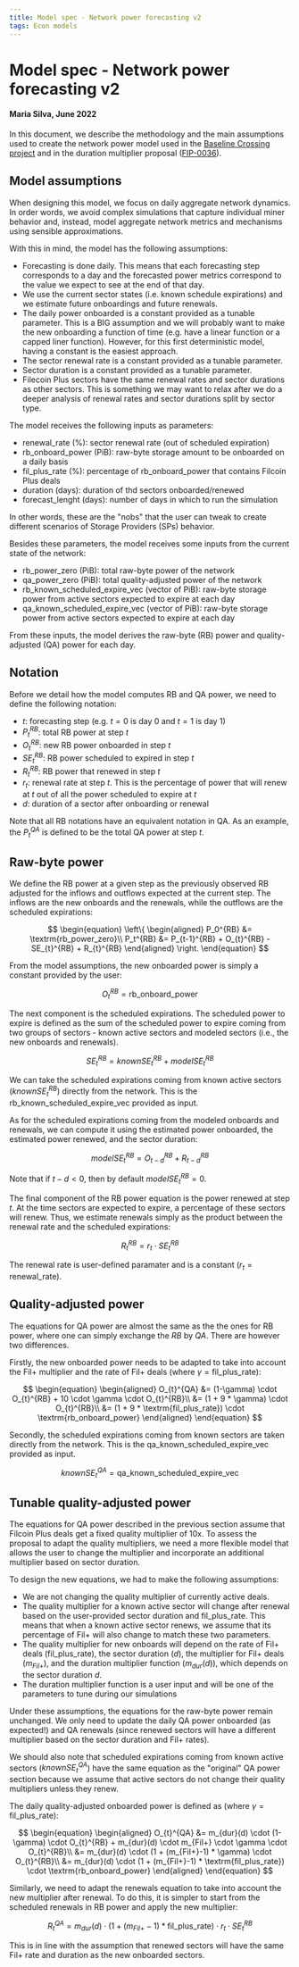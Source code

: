 ```yaml
---
title: Model spec - Network power forecasting v2
tags: Econ models
---
```


# Model spec - Network power forecasting v2

#### Maria Silva, June 2022

In this document, we describe the methodology and the main assumptions used to create the network power model used in the [Baseline Crossing project](/96OArWoLQvu1HtSnfwgrnQ) and in the duration multiplier proposal ([FIP-0036](https://github.com/filecoin-project/FIPs/blob/master/FIPS/fip-0036.md)).

## Model assumptions

When designing this model, we focus on daily aggregate network dynamics. In order words,  we avoid complex simulations that capture individual miner behavior and, instead, model aggregate network metrics and mechanisms using sensible approximations.

With this in mind, the model has the following assumptions:

* Forecasting is done daily. This means that each forecasting step corresponds to a day and the forecasted power metrics correspond to the value we expect to see at the end of that day.
* We use the current sector states (i.e. known schedule expirations) and we estimate future onboardings and future renewals.
* The daily power onboarded is a constant provided as a tunable parameter. This is a BIG assumption and we will probably want to make the new onboarding a function of time (e.g. have a linear function or a capped liner function). However, for this first deterministic model, having a constant is the easiest approach.
* The sector renewal rate is a constant provided as a tunable parameter.
* Sector duration is a constant provided as a tunable parameter.
* Filecoin Plus sectors have the same renewal rates and sector durations as other sectors. This is something we may want to relax after we do a deeper analysis of renewal rates and sector durations split by sector type.

The model receives the following inputs as parameters:
* $\textrm{renewal_rate}$ (%): sector renewal rate (out of scheduled expiration)
* $\textrm{rb_onboard_power}$ (PiB): raw-byte storage amount to be onboarded on a daily basis
* $\textrm{fil_plus_rate}$ (%): percentage of $\textrm{rb_onboard_power}$ that contains Filcoin Plus deals
* $\textrm{duration}$ (days): duration of thd sectors onboarded/renewed
* $\textrm{forecast_lenght}$ (days): number of days in which to run the simulation

In other words, these are the "nobs" that the user can tweak to create different scenarios of Storage Providers (SPs) behavior.

Besides these parameters, the model receives some inputs from the current state of the network:
* $\textrm{rb_power_zero}$ (PiB): total raw-byte power of the network
* $\textrm{qa_power_zero}$ (PiB): total quality-adjusted power of the network
* $\textrm{rb_known_scheduled_expire_vec}$ (vector of PiB): raw-byte storage power from active sectors expected to expire at each day
* $\textrm{qa_known_scheduled_expire_vec}$ (vector of PiB): raw-byte storage power from active sectors expected to expire at each day

From these inputs, the model derives the raw-byte (RB) power and quality-adjusted (QA) power for each day.


## Notation

Before we detail how the model computes RB and QA power, we need to define the following notation:

* $t$: forecasting step (e.g. $t=0$ is day 0 and $t=1$ is day 1)
* $P_t^{RB}$: total RB power at step $t$
* $O_t^{RB}$: new RB power onboarded in step $t$
* $SE_t^{RB}$: RB power scheduled to expired in step $t$
* $R_t^{RB}$: RB power that renewed in step $t$
* $r_t$: renewal rate at step $t$. This is the percentage of power that will renew at $t$ out of all the power scheduled to expire at $t$
* $d$: duration of a sector after onboarding or renewal

Note that all RB notations have an equivalent notation in QA. As an example, the $P_t^{QA}$ is defined to be the total QA power at step $t$.


## Raw-byte power

We define the RB power at a given step as the previously observed RB adjusted for the inflows and outflows expected at the current step. The inflows are the new onboards and the renewals, while the outflows are the scheduled expirations:

$$
\begin{equation}
\left\{ \begin{aligned} 
  P_0^{RB} &= \textrm{rb_power_zero}\\
  P_t^{RB} &= P_{t-1}^{RB} + O_{t}^{RB} - SE_{t}^{RB} + R_{t}^{RB} 
\end{aligned} \right.
\end{equation}
$$

From the model assumptions, the new onboarded power is simply a constant provided by the user:

$$O_{t}^{RB} = \textrm{rb_onboard_power}$$

The next component is the scheduled expirations. The scheduled power to expire is defined as the sum of the scheduled power to expire coming from two groups of sectors - known active sectors and modeled sectors (i.e., the new onboards and renewals).

$$SE_{t}^{RB} = knownSE_{t}^{RB} + modelSE_{t}^{RB}$$

We can take the scheduled expirations coming from known active sectors  ($knownSE_{t}^{RB}$) directly from the network. This is the $\textrm{rb_known_scheduled_expire_vec}$ provided as input.  

As for the scheduled expirations coming from the modeled onboards and renewals, we can compute it using the estimated power onboarded, the estimated power renewed, and the sector duration:

$$modelSE_{t}^{RB} = O_{t-d}^{RB} + R_{t-d}^{RB}$$

Note that if $t-d < 0$, then by default $modelSE_{t}^{RB} = 0$. 


The final component of the RB power equation is the power renewed at step $t$. At the time sectors are expected to expire, a percentage of these sectors will renew. Thus, we estimate renewals simply as the product between the renewal rate and the scheduled expirations:

$$R_{t}^{RB} = r_t \cdot SE_{t}^{RB} $$

The renewal rate is user-defined paramater and is a constant ($r_t = \textrm{renewal_rate}$).


## Quality-adjusted power

The equations for QA power are almost the same as the the ones for RB power, where one can simply exchange the $RB$ by $QA$. There are however two differences.

Firstly, the new onboarded power needs to be adapted to take into account the Fil+ multiplier and the rate of Fil+ deals (where $\gamma = \textrm{fil_plus_rate}$):

$$
\begin{equation}
\begin{aligned} 
  O_{t}^{QA} &= (1-\gamma) \cdot O_{t}^{RB} + 10 \cdot \gamma \cdot O_{t}^{RB}\\
  &= (1 + 9 * \gamma) \cdot O_{t}^{RB}\\
  &= (1 + 9 * \textrm{fil_plus_rate}) \cdot \textrm{rb_onboard_power}
\end{aligned}
\end{equation}
$$

Secondly, the scheduled expirations coming from known sectors are taken directly from the network. This is the $\textrm{qa_known_scheduled_expire_vec}$ provided as input.  

$$knownSE_{t}^{QA} = \textrm{qa_known_scheduled_expire_vec}$$


## Tunable quality-adjusted power

The equations for QA power described in the previous section assume that Filcoin Plus deals get a fixed quality multiplier of 10x. To assess the proposal to adapt the quality multipliers, we need a more flexible model that allows the user to change the multiplier and incorporate an additional multiplier based on sector duration. 


To design the new equations, we had to make the following assumptions:

* We are not changing the quality multiplier of currently active deals.
* The quality multiplier for a known active sector will change after renewal based on the user-provided sector duration and $\textrm{fil_plus_rate}$. This means that when a known active sector renews, we assume that its percentage of Fil+ will also change to match these two parameters.
* The quality multiplier for new onboards will depend on the rate of Fil+ deals ($\textrm{fil_plus_rate}$), the sector duration ($d$), the multiplier for Fil+ deals ($m_{Fil+}$), and the duration multiplier function ($m_{dur}(d)$), which depends on the sector duration $d$.
* The duration multiplier function is a user input and will be one of the parameters to tune during our simulations


Under these assumptions, the equations for the raw-byte power remain unchanged. We only need to update the daily QA power onboarded (as expected!) and QA renewals (since renewed sectors will have a different multiplier based on the sector duration and Fil+ rates). 

We should also note that scheduled expirations coming from known active sectors ($knownSE_{t}^{QA}$) have the same equation as the "original" QA power section because we assume that active sectors do not change their quality multipliers unless they renew.

The daily quality-adjusted onboarded power is defined as (where $\gamma = \textrm{fil_plus_rate}$):

$$
\begin{equation}
\begin{aligned} 
  O_{t}^{QA} &= m_{dur}(d) \cdot  (1-\gamma) \cdot O_{t}^{RB} + m_{dur}(d) \cdot m_{Fil+} \cdot \gamma \cdot O_{t}^{RB}\\
  &= m_{dur}(d) \cdot (1 + (m_{Fil+}-1) * \gamma) \cdot O_{t}^{RB}\\
  &= m_{dur}(d) \cdot (1 + (m_{Fil+}-1) * \textrm{fil_plus_rate}) \cdot \textrm{rb_onboard_power}
\end{aligned}
\end{equation}
$$

Similarly, we need to adapt the renewals equation to take into account the new multiplier after renewal. To do this, it is simpler to start from the scheduled renewals in RB power and apply the new multiplier:

$$R_{t}^{QA} = m_{dur}(d) \cdot (1 + (m_{Fil+}-1) * \textrm{fil_plus_rate}) \cdot r_t \cdot SE_{t}^{RB} $$

This is in line with the assumption that renewed sectors will have the same Fil+ rate and duration as the new onboarded sectors.